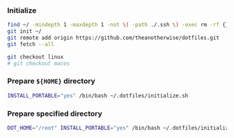 ### Initialize
```bash
find ~/ -mindepth 1 -maxdepth 1 -not \( -path ./.ssh \) -exec rm -rf {} \;
git init ~/
git remote add origin https://github.com/theanotherwise/dotfiles.git
git fetch --all
```

```bash
git checkout linux
# git checkout macos
```

### Prepare `${HOME}` directory
```bash
INSTALL_PORTABLE="yes" /bin/bash ~/.dotfiles/initialize.sh
```

### Prepare specified directory
```bash
DOT_HOME="/root" INSTALL_PORTABLE="yes" /bin/bash ~/.dotfiles/initialize.sh
```
